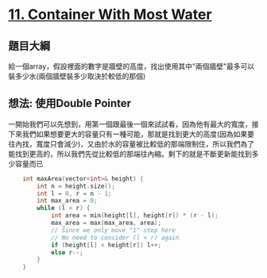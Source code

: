 # [11. Container With Most Water](https://leetcode.com/problems/container-with-most-water/)

## 題目大綱
給一個array，假設裡面的數字是牆壁的高度，找出使用其中"兩個牆壁"最多可以裝多少水(兩個牆壁裝多少取決於較低的那個)

## 想法: 使用Double Pointer
一開始我們可以先想到，用第一個跟最後一個來試試看，因為他有最大的寬度，接下來我們如果想要更大的容量只有一種可能，那就是找到更大的高度(因為如果要往內找，寬度只會減少)，又由於水的容量被比較低的那端限制住，所以我們為了能找到更高的，所以我們先從比較低的那端往內縮。剩下的就是不斷更新能找到多少容量而已
```cpp
    int maxArea(vector<int>& height) {
        int n = height.size();
        int l = 0, r = n - 1;
        int max_area = 0;
        while (l < r) {
            int area = min(height[l], height[r]) * (r - l);
            max_area = max(max_area, area);
            // Since we only move "1" step here
            // No need to consider (l < r) again
            if (height[l] < height[r]) l++;
            else r--;
        }
    }
```